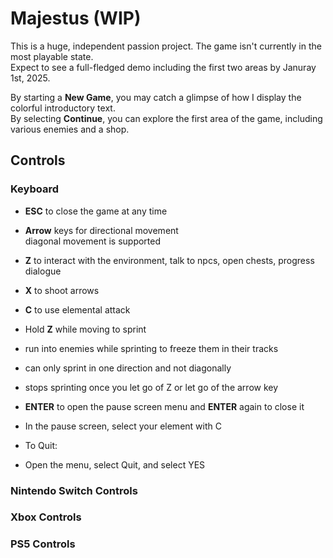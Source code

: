 #  Majestus (WIP)
This is a huge, independent passion project. The game isn't currently in the most playable state.<br>
Expect to see a full-fledged demo including the first two areas by Januray 1st, 2025.<br>

By starting a **New Game**, you may catch a glimpse of how I display the colorful introductory text.<br>
By selecting **Continue**, you can explore the first area of the game, including various enemies and a shop.

## Controls

###  Keyboard
- **ESC** to close the game at any time<br>
- **Arrow** keys for directional movement<br>
diagonal movement is supported<br>

- **Z** to interact with the environment, talk to npcs, open chests, progress dialogue<br>

- **X** to shoot arrows<br>

- **C** to use elemental attack<br>

- Hold **Z** while moving to sprint<br>
- run into enemies while sprinting to freeze them in their tracks<br>
- can only sprint in one direction and not diagonally<br>
- stops sprinting once you let go of Z or let go of the arrow key<br>

- **ENTER** to open the pause screen menu and **ENTER** again to close it<br>
- In the pause screen, select your element with C

- To Quit:
- Open the menu, select Quit, and select YES

###  Nintendo Switch Controls
###  Xbox Controls
###  PS5 Controls
